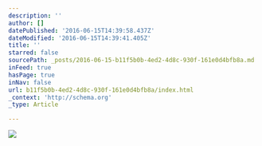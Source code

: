 ```yaml
---
description: ''
author: []
datePublished: '2016-06-15T14:39:58.437Z'
dateModified: '2016-06-15T14:39:41.405Z'
title: ''
starred: false
sourcePath: _posts/2016-06-15-b11f5b0b-4ed2-4d8c-930f-161e0d4bfb8a.md
inFeed: true
hasPage: true
inNav: false
url: b11f5b0b-4ed2-4d8c-930f-161e0d4bfb8a/index.html
_context: 'http://schema.org'
_type: Article

---
```

![](https://the-grid-user-content.s3-us-west-2.amazonaws.com/bca09dbe-3e38-4951-a501-44e69a584d04.jpg)